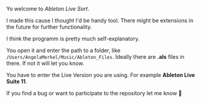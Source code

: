Yo welcome to _Ableton Live Sort_. 

I made this cause I thought I'd be handy tool. There might be extensions in the future for further functionality.

I think the programm is pretty much self-explanatory. 

You open it and enter the path to a folder, like `/Users/AngelaMerkel/Music/Ableton_Files`. Ideally there are **.als** files in there. If not it will let you know. 

You have to enter the Live Version you are using. For example **Ableton Live Suite 11**.

If you find a bug or want to participate to the repository let me know 💋